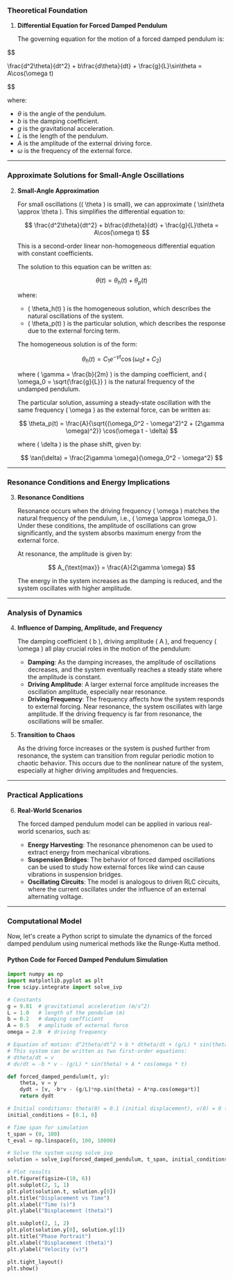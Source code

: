 ### Theoretical Foundation

1. **Differential Equation for Forced Damped Pendulum**

   The governing equation for the motion of a forced damped pendulum is:

$$

   \frac{d^2\theta}{dt^2} + b\frac{d\theta}{dt} + \frac{g}{L}\sin\theta = A\cos(\omega t)

$$

   where:
   - $\theta$ is the angle of the pendulum.
   - $b$ is the damping coefficient.
   - $g$ is the gravitational acceleration.
   - $L$ is the length of the pendulum.
   - $A$ is the amplitude of the external driving force.
   - $\omega$ is the frequency of the external force.

---

### Approximate Solutions for Small-Angle Oscillations

2. **Small-Angle Approximation**

   For small oscillations (\( \theta \) is small), we can approximate \( \sin\theta \approx \theta \). This simplifies the differential equation to:

   $$ \frac{d^2\theta}{dt^2} + b\frac{d\theta}{dt} + \frac{g}{L}\theta = A\cos(\omega t) $$

   This is a second-order linear non-homogeneous differential equation with constant coefficients.

   The solution to this equation can be written as:

   $$ \theta(t) = \theta_h(t) + \theta_p(t) $$

   where:
   - \( \theta_h(t) \) is the homogeneous solution, which describes the natural oscillations of the system.
   - \( \theta_p(t) \) is the particular solution, which describes the response due to the external forcing term.

   The homogeneous solution is of the form:

   $$ \theta_h(t) = C_1 e^{-\gamma t} \cos(\omega_0 t + C_2) $$

   where \( \gamma = \frac{b}{2m} \) is the damping coefficient, and \( \omega_0 = \sqrt{\frac{g}{L}} \) is the natural frequency of the undamped pendulum.

   The particular solution, assuming a steady-state oscillation with the same frequency \( \omega \) as the external force, can be written as:

   $$ \theta_p(t) = \frac{A}{\sqrt{(\omega_0^2 - \omega^2)^2 + (2\gamma \omega)^2}} \cos(\omega t - \delta) $$

   where \( \delta \) is the phase shift, given by:

   $$ \tan(\delta) = \frac{2\gamma \omega}{\omega_0^2 - \omega^2} $$

---

### Resonance Conditions and Energy Implications

3. **Resonance Conditions**

   Resonance occurs when the driving frequency \( \omega \) matches the natural frequency of the pendulum, i.e., \( \omega \approx \omega_0 \). Under these conditions, the amplitude of oscillations can grow significantly, and the system absorbs maximum energy from the external force.

   At resonance, the amplitude is given by:

   $$ A_{\text{max}} = \frac{A}{2\gamma \omega} $$

   The energy in the system increases as the damping is reduced, and the system oscillates with higher amplitude.

---

### Analysis of Dynamics

4. **Influence of Damping, Amplitude, and Frequency**

   The damping coefficient \( b \), driving amplitude \( A \), and frequency \( \omega \) all play crucial roles in the motion of the pendulum:

   - **Damping**: As the damping increases, the amplitude of oscillations decreases, and the system eventually reaches a steady state where the amplitude is constant.
   - **Driving Amplitude**: A larger external force amplitude increases the oscillation amplitude, especially near resonance.
   - **Driving Frequency**: The frequency affects how the system responds to external forcing. Near resonance, the system oscillates with large amplitude. If the driving frequency is far from resonance, the oscillations will be smaller.

5. **Transition to Chaos**

   As the driving force increases or the system is pushed further from resonance, the system can transition from regular periodic motion to chaotic behavior. This occurs due to the nonlinear nature of the system, especially at higher driving amplitudes and frequencies.

---

### Practical Applications

6. **Real-World Scenarios**

   The forced damped pendulum model can be applied in various real-world scenarios, such as:

   - **Energy Harvesting**: The resonance phenomenon can be used to extract energy from mechanical vibrations.
   - **Suspension Bridges**: The behavior of forced damped oscillations can be used to study how external forces like wind can cause vibrations in suspension bridges.
   - **Oscillating Circuits**: The model is analogous to driven RLC circuits, where the current oscillates under the influence of an external alternating voltage.

---

### Computational Model

Now, let's create a Python script to simulate the dynamics of the forced damped pendulum using numerical methods like the Runge-Kutta method.

#### Python Code for Forced Damped Pendulum Simulation

```python
import numpy as np
import matplotlib.pyplot as plt
from scipy.integrate import solve_ivp

# Constants
g = 9.81  # gravitational acceleration (m/s^2)
L = 1.0   # length of the pendulum (m)
b = 0.2   # damping coefficient
A = 0.5   # amplitude of external force
omega = 2.0  # driving frequency

# Equation of motion: d^2theta/dt^2 + b * dtheta/dt + (g/L) * sin(theta) = A * cos(omega * t)
# This system can be written as two first-order equations:
# dtheta/dt = v
# dv/dt = -b * v - (g/L) * sin(theta) + A * cos(omega * t)

def forced_damped_pendulum(t, y):
    theta, v = y
    dydt = [v, -b*v - (g/L)*np.sin(theta) + A*np.cos(omega*t)]
    return dydt

# Initial conditions: theta(0) = 0.1 (initial displacement), v(0) = 0 (initial velocity)
initial_conditions = [0.1, 0]

# Time span for simulation
t_span = (0, 100)
t_eval = np.linspace(0, 100, 10000)

# Solve the system using solve_ivp
solution = solve_ivp(forced_damped_pendulum, t_span, initial_conditions, t_eval=t_eval)

# Plot results
plt.figure(figsize=(10, 6))
plt.subplot(2, 1, 1)
plt.plot(solution.t, solution.y[0])
plt.title("Displacement vs Time")
plt.xlabel("Time (s)")
plt.ylabel("Displacement (theta)")

plt.subplot(2, 1, 2)
plt.plot(solution.y[0], solution.y[1])
plt.title("Phase Portrait")
plt.xlabel("Displacement (theta)")
plt.ylabel("Velocity (v)")

plt.tight_layout()
plt.show()
```